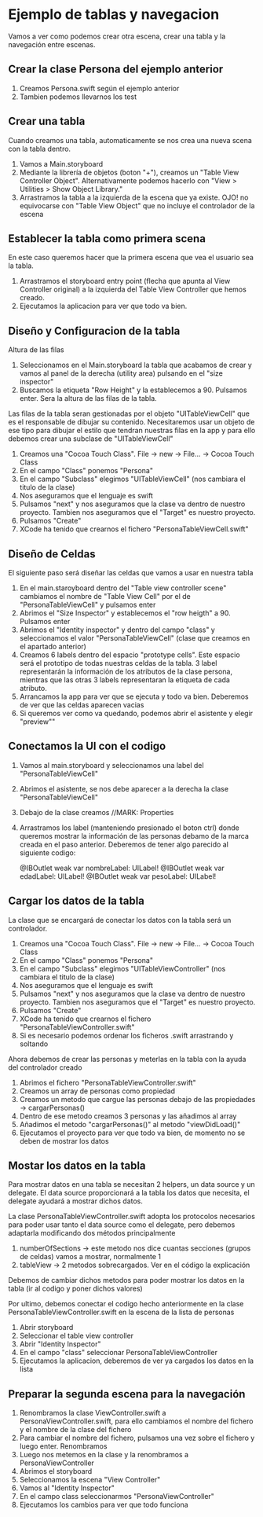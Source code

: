 #  Ejemplo de tablas y navegacion
Vamos a ver como podemos crear otra escena, crear una tabla y la navegación entre escenas.

## Crear la clase Persona del ejemplo anterior
1. Creamos Persona.swift según el ejemplo anterior
2. Tambien podemos llevarnos los test

## Crear una tabla
Cuando creamos una tabla, automaticamente se nos crea una nueva scena con la tabla dentro.

1. Vamos a Main.storyboard
2. Mediante la librería de objetos (boton "+"), creamos un "Table View Controller Object". Alternativamente podemos hacerlo con "View > Utilities > Show Object Library."
3. Arrastramos la tabla a la izquierda de la escena que ya existe. OJO! no equivocarse con "Table View Object" que no incluye el controlador de la escena

## Establecer la tabla como primera scena
En este caso queremos hacer que la primera escena que vea el usuario sea la tabla.

1. Arrastramos el storyboard entry point (flecha que apunta al View Controller original) a la izquierda del Table View Controller que hemos creado.
2. Ejecutamos la aplicacion para ver que todo va bien.

## Diseño y Configuracion de la tabla

Altura de las filas

1. Seleccionamos en el Main.storyboard la tabla que acabamos de crear y vamos al panel de la derecha (utility area) pulsando en el "size inspector"
2. Buscamos la etiqueta "Row Height" y la establecemos a 90. Pulsamos enter. Sera la altura de las filas de la tabla.

Las filas de la tabla seran gestionadas por el objeto "UITableViewCell" que es el responsable de dibujar su contenido. Necesitaremos usar un objeto de ese tipo para dibujar el estilo que tendran nuestras filas en la app y para ello debemos crear una subclase de "UITableViewCell"

1. Creamos una "Cocoa Touch Class". File -> new -> File... -> Cocoa Touch Class
2. En el campo "Class" ponemos "Persona"
3. En el campo "Subclass" elegimos "UITableViewCell" (nos cambiara el titulo de la clase)
4. Nos aseguramos que el lenguaje es swift
5. Pulsamos "next" y nos aseguramos que la clase va dentro de nuestro proyecto. Tambien nos aseguramos que el "Target" es nuestro proyecto.
6. Pulsamos "Create"
7. XCode ha tenido que crearnos el fichero "PersonaTableViewCell.swift"

## Diseño de Celdas

El siguiente paso será diseñar las celdas que vamos a usar en nuestra tabla

1. En el main.staroyboard dentro del "Table view controller scene" cambiamos el nombre de "Table View Cell" por el de "PersonaTableViewCell" y pulsamos enter
2. Abrimos el "Size Inspector" y establecemos el "row heigth" a 90. Pulsamos enter
3. Abrimos el "Identity inspector" y dentro del campo "class" y seleccionamos el valor "PersonaTableViewCell" (clase que creamos en el apartado anterior)
4. Creamos 6 labels dentro del espacio "prototype cells". Este espacio será el prototipo de todas nuestras celdas de la tabla. 3 label representarán la información de los atributos de la clase persona, mientras que las otras 3 labels representaran la etiqueta de cada atributo.
5. Arrancamos la app para ver que se ejecuta y todo va bien. Deberemos de ver que las celdas aparecen vacias
6. Si queremos ver como va quedando, podemos abrir el asistente y elegir "preview""

## Conectamos la UI con el codigo

1. Vamos al main.storyboard y seleccionamos una label del "PersonaTableViewCell"
2. Abrimos el asistente, se nos debe aparecer a la derecha la clase "PersonaTableViewCell"
3. Debajo de la clase creamos //MARK: Properties
4. Arrastramos los label (manteniendo presionado el boton ctrl) donde queremos mostrar la información de las personas debamo de la marca creada en el paso anterior. Deberemos de tener algo parecido al siguiente codigo:

    @IBOutlet weak var nombreLabel: UILabel!
    @IBOutlet weak var edadLabel: UILabel!
    @IBOutlet weak var pesoLabel: UILabel!

## Cargar los datos de la tabla

La clase que se encargará de conectar los datos con la tabla será un controlador.

1. Creamos una "Cocoa Touch Class". File -> new -> File... -> Cocoa Touch Class
2. En el campo "Class" ponemos "Persona"
3. En el campo "Subclass" elegimos "UITableViewController" (nos cambiara el titulo de la clase)
4. Nos aseguramos que el lenguaje es swift
5. Pulsamos "next" y nos aseguramos que la clase va dentro de nuestro proyecto. Tambien nos aseguramos que el "Target" es nuestro proyecto.
6. Pulsamos "Create"
7. XCode ha tenido que crearnos el fichero "PersonaTableViewController.swift"
8. Si es necesario podemos ordenar los ficheros .swift arrastrando y soltando

Ahora debemos de crear las personas y meterlas en la tabla con la ayuda del controlador creado

1. Abrimos el fichero "PersonaTableViewController.swift"
2. Creamos un array de personas como propiedad
3. Creamos un metodo que cargue las personas debajo de las propiedades -> cargarPersonas()
4. Dentro de ese metodo creamos 3 personas y las añadimos al array
5. Añadimos el metodo "cargarPersonas()" al metodo "viewDidLoad()"
6. Ejecutamos el proyecto para ver que todo va bien, de momento no se deben de mostrar los datos

## Mostar los datos en la tabla

Para mostrar datos en una tabla se necesitan 2 helpers, un data source y un delegate. El data source proporcionará a la tabla los datos que necesita, el delegate ayudará a mostrar dichos datos. 

La clase PersonaTableViewController.swift adopta los protocolos necesarios para poder usar tanto el data source como el delegate, pero debemos adaptarla modificando dos métodos principalmente

1. numberOfSections -> este metodo nos dice cuantas secciones (grupos de celdas) vamos a mostrar, normalmente 1
2. tableView -> 2 metodos sobrecargados. Ver en el código la explicación

Debemos de cambiar dichos metodos para poder mostrar los datos en la tabla (ir al codigo y poner dichos valores)

Por ultimo, debemos conectar el codigo hecho anteriormente en la clase PersonaTableViewController.swift en la escena de la lista de personas

1. Abrir storyboard
2. Seleccionar el table view controller
3. Abrir "Identity Inspector"
4. En el campo "class" seleccionar PersonaTableViewController
5. Ejecutamos la aplicacion, deberemos de ver ya cargados los datos en la lista

## Preparar la segunda escena para la navegación

1. Renombramos la clase ViewController.swift a PersonaViewController.swift, para ello cambiamos el nombre del fichero y el nombre de la clase del fichero
2. Para cambiar el nombre del fichero, pulsamos una vez sobre el fichero y luego enter. Renombramos
3. Luego nos metemos en la clase y la renombramos a PersonaViewController
4. Abrimos el storyboard
5. Seleccionamos la escena "View Controller"
6. Vamos al "Identity Inspector"
7. En el campo class seleccionarmos "PersonaViewController"
8. Ejecutamos los cambios para ver que todo funciona





